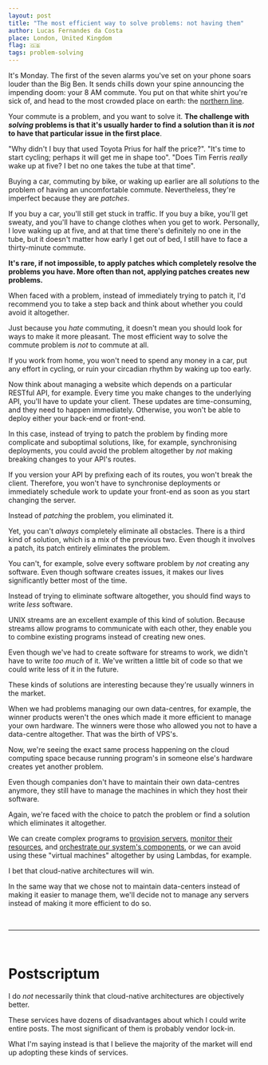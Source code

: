 ```yaml
---
layout: post
title: "The most efficient way to solve problems: not having them"
author: Lucas Fernandes da Costa
place: London, United Kingdom
flag: 🇬🇧
tags: problem-solving
---
```


It's Monday. The first of the seven alarms you've set on your phone soars louder than the Big Ben. It sends chills down your spine announcing the impending doom: your 8 AM commute. You put on that white shirt you're sick of, and head to the most crowded place on earth: the [northern line](https://www.cityam.com/londons-most-crowded-tube-lines-revealed/).

Your commute is a problem, and you want to solve it. **The challenge with _solving_ problems is that it's usually harder to find a solution than it is _not_ to have that particular issue in the first place**.

"Why didn't I buy that used Toyota Prius for half the price?". "It's time to start cycling; perhaps it will get me in shape too". "Does Tim Ferris _really_ wake up at five? I bet no one takes the tube at that time".

Buying a car, commuting by bike, or waking up earlier are all _solutions_ to the problem of having an uncomfortable commute. Nevertheless, they're imperfect because they are _patches_.

If you buy a car, you'll still get stuck in traffic. If you buy a bike, you'll get sweaty, and you'll have to change clothes when you get to work. Personally, I love waking up at five, and at that time there's definitely no one in the tube, but it doesn't matter how early I get out of bed, I still have to face a thirty-minute commute.

**It's rare, if not impossible, to apply patches which completely resolve the problems you have. More often than not, applying patches creates new problems.**

When faced with a problem, instead of immediately trying to patch it, I'd recommend you to take a step back and think about whether you could avoid it altogether.

Just because you _hate_ commuting, it doesn't mean you should look for ways to make it more pleasant. The most efficient way to solve the commute problem is _not_ to commute at all.

If you work from home, you won't need to spend any money in a car, put any effort in cycling, or ruin your circadian rhythm by waking up too early.

Now think about managing a website which depends on a particular RESTful API, for example. Every time you make changes to the underlying API, you'll have to update your client. These updates are time-consuming, and they need to happen immediately. Otherwise, you won't be able to deploy either your back-end or front-end.

In this case, instead of trying to patch the problem by finding more complicate and suboptimal solutions, like, for example, synchronising deployments, you could avoid the problem altogether by _not_ making breaking changes to your API's routes.

If you version your API by prefixing each of its routes, you won't break the client. Therefore, you won't have to synchronise deployments or immediately schedule work to update your front-end as soon as you start changing the server.

Instead of _patching_ the problem, you eliminated it.

Yet, you can't _always_ completely eliminate all obstacles. There is a third kind of solution, which is a mix of the previous two. Even though it involves a patch, its patch entirely eliminates the problem.

You can't, for example, solve every software problem by _not_ creating any software. Even though software creates issues, it makes our lives significantly better most of the time.

Instead of trying to eliminate software altogether, you should find ways to write _less_ software.

UNIX streams are an excellent example of this kind of solution. Because streams allow programs to communicate with each other, they enable you to combine existing programs instead of creating new ones.

Even though we've had to create software for streams to work, we didn't have to write _too much_ of it. We've written a little bit of code so that we could write less of it in the future.

These kinds of solutions are interesting because they're usually winners in the market.

When we had problems managing our own data-centres, for example, the winner products weren't the ones which made it more efficient to manage your own hardware. The winners were those who allowed you not to have a data-centre altogether. That was the birth of VPS's.

Now, we're seeing the exact same process happening on the cloud computing space because running program's in someone else's hardware creates yet another problem.

Even though companies don't have to maintain their own data-centres anymore, they still have to manage the machines in which they host their software.

Again, we're faced with the choice to patch the problem or find a solution which eliminates it altogether.

We can create complex programs to [provision servers](https://github.com/chef/chef), [monitor their resources](https://www.nagios.org/), and [orchestrate our system's components](https://kubernetes.io/), or we can avoid using these "virtual machines" altogether by using Lambdas, for example.

I bet that cloud-native architectures will win.

In the same way that we chose not to maintain data-centers instead of making it easier to manage them, we'll decide not to manage any servers instead of making it more efficient to do so.

<br>

-----

<br>

# Postscriptum

I do _not_ necessarily think that cloud-native architectures are objectively better.

These services have dozens of disadvantages about which I could write entire posts. The most significant of them is probably vendor lock-in.

What I'm saying instead is that I believe the majority of the market will end up adopting these kinds of services.
